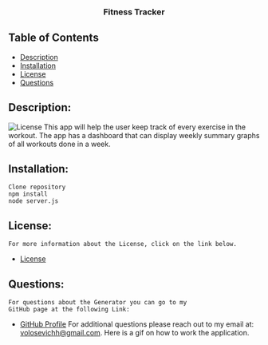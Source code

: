 <p align="center">
  <h3 align="center">Fitness Tracker</h3>

## Table of Contents
- [Description](#description)
- [Installation](#installation)
- [License](#license) 
- [Questions](#questions)
## Description:
![License](https://img.shields.io/badge/License--blue.svg "License Badge")
    This app will help the user keep track of every exercise in the workout. The app has a dashboard that can display weekly summary graphs of all workouts done in a week.
## Installation:
    Clone repository
    npm install
    node server.js
    
## License:
    For more information about the License, click on the link below.
    
- [License](https://opensource.org/licenses/)
## Questions:
    For questions about the Generator you can go to my 
    GitHub page at the following Link: 
- [GitHub Profile](https://github.com/volosevych)
For additional questions please reach out to my email at: volosevichh@gmail.com.
    Here is a gif on how to work the application.
